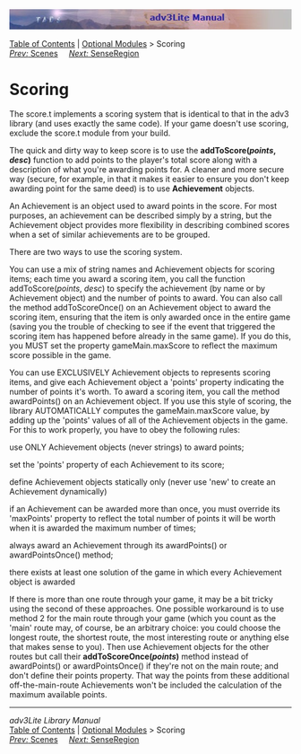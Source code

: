 ---
---
<div class="topbar">

<img src="topbar.jpg" data-border="0" />

</div>

<div class="nav">

<a href="toc.html" class="nav">Table of Contents</a> \|
<a href="optional.html" class="nav">Optional Modules</a> \> Scoring  
<span class="navnp"><a href="scene.html" class="nav"><em>Prev:</em> Scenes</a>
    <a href="senseregion.html" class="nav"><em>Next:</em> SenseRegion</a>
    </span>

</div>

<div class="main">

# Scoring

The score.t implements a scoring system that is identical to that in the
adv3 library (and uses exactly the same code). If your game doesn't use
scoring, exclude the score.t module from your build.

The quick and dirty way to keep score is to use the
**addToScore(*points*, *desc*)** function to add points to the player's
total score along with a description of what you're awarding points for.
A cleaner and more secure way (secure, for example, in that it makes it
easier to ensure you don't keep awarding point for the same deed) is to
use **Achievement** objects.

An Achievement is an object used to award points in the score. For most
purposes, an achievement can be described simply by a string, but the
Achievement object provides more flexibility in describing combined
scores when a set of similar achievements are to be grouped.

There are two ways to use the scoring system.

You can use a mix of string names and Achievement objects for scoring
items; each time you award a scoring item, you call the function
addToScore(*points*, *desc*) to specify the achievement (by name or by
Achievement object) and the number of points to award. You can also call
the method addToScoreOnce() on an Achievement object to award the
scoring item, ensuring that the item is only awarded once in the entire
game (saving you the trouble of checking to see if the event that
triggered the scoring item has happened before already in the same
game). If you do this, you MUST set the property gameMain.maxScore to
reflect the maximum score possible in the game.

You can use EXCLUSIVELY Achievement objects to represents scoring items,
and give each Achievement object a 'points' property indicating the
number of points it's worth. To award a scoring item, you call the
method awardPoints() on an Achievement object. If you use this style of
scoring, the library AUTOMATICALLY computes the gameMain.maxScore value,
by adding up the 'points' values of all of the Achievement objects in
the game. For this to work properly, you have to obey the following
rules:

use ONLY Achievement objects (never strings) to award points;

set the 'points' property of each Achievement to its score;

define Achievement objects statically only (never use 'new' to create an
Achievement dynamically)

if an Achievement can be awarded more than once, you must override its
'maxPoints' property to reflect the total number of points it will be
worth when it is awarded the maximum number of times;

always award an Achievement through its awardPoints() or
awardPointsOnce() method;

there exists at least one solution of the game in which every
Achievement object is awarded

If there is more than one route through your game, it may be a bit
tricky using the second of these approaches. One possible workaround is
to use method 2 for the main route through your game (which you count as
the 'main' route may, of course, be an arbitrary choice: you could
choose the longest route, the shortest route, the most interesting route
or anything else that makes sense to you). Then use Achievement objects
for the other routes but call their **addToScoreOnce(*points*)** method
instead of awardPoints() or awardPointsOnce() if they're not on the main
route; and don't define their points property. That way the points from
these additional off-the-main-route Achievements won't be included the
calculation of the maximum available points.

------------------------------------------------------------------------

<div class="navb">

*adv3Lite Library Manual*  
<a href="toc.html" class="nav">Table of Contents</a> \|
<a href="optional.html" class="nav">Optional Modules</a> \> Scoring  
<span class="navnp"><a href="scene.html" class="nav"><em>Prev:</em> Scenes</a>
    <a href="senseregion.html" class="nav"><em>Next:</em> SenseRegion</a>
    </span>

</div>

</div>

